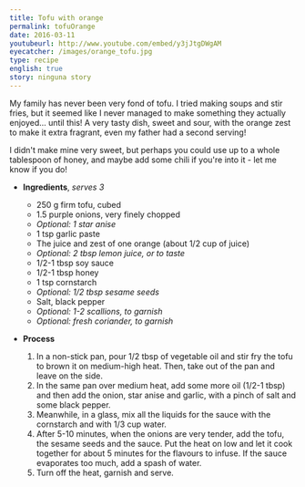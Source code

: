 ```yaml
---
title: Tofu with orange
permalink: tofuOrange
date: 2016-03-11
youtubeurl: http://www.youtube.com/embed/y3jJtgDWgAM
eyecatcher: /images/orange_tofu.jpg
type: recipe
english: true
story: ninguna story
---
```


My family has never been very fond of tofu. I tried making soups and stir fries, but it seemed like I never managed to make something they actually enjoyed... until this! A very tasty dish, sweet and sour, with the orange zest to make it extra fragrant, even my father had a second serving! 

I didn't make mine very sweet, but perhaps you could use up to a whole tablespoon of honey, and maybe add some chili if you're into it - let me know if you do!

* **Ingredients**, _serves 3_
  * 250 g firm tofu, cubed
  * 1.5 purple onions, very finely chopped
  * _Optional: 1 star anise_
  * 1 tsp garlic paste
  * The juice and zest of one orange (about 1/2 cup of juice) 
  * _Optional: 2 tbsp lemon juice, or to taste_
  * 1/2-1 tbsp soy sauce
  * 1/2-1 tbsp honey
  * 1 tsp cornstarch
  * _Optional: 1/2 tbsp sesame seeds_
  * Salt, black pepper
  * _Optional: 1-2 scallions, to garnish_
  * _Optional: fresh coriander, to garnish_

* **Process**
  1. In a non-stick pan, pour 1/2 tbsp of vegetable oil and stir fry the tofu to brown it on medium-high heat. Then, take out of the pan and leave on the side. 
  2. In the same pan over medium heat, add some more oil (1/2-1 tbsp) and then add the onion, star anise and garlic, with a pinch of salt and some black pepper. 
  3. Meanwhile, in a glass, mix all the liquids for the sauce with the cornstarch and with 1/3 cup water.
  4. After 5-10 minutes, when the onions are very tender, add the tofu, the sesame seeds and the sauce. Put the heat on low and let it cook together for about 5 minutes for the flavours to infuse. If the sauce evaporates too much, add a spash of water. 
  5. Turn off the heat, garnish and serve.



